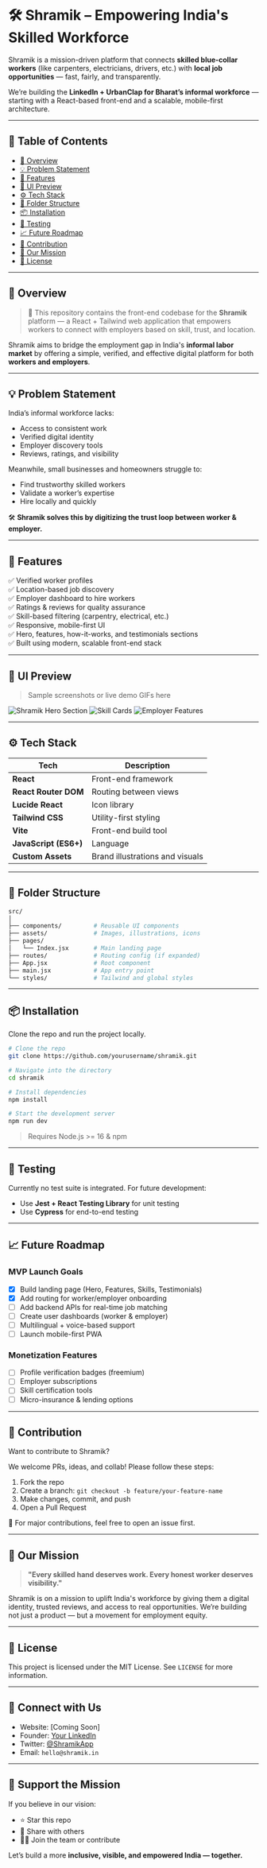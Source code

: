 # 🛠️ Shramik – Empowering India's Skilled Workforce

Shramik is a mission-driven platform that connects **skilled blue-collar workers** (like carpenters, electricians, drivers, etc.) with **local job opportunities** — fast, fairly, and transparently.

We’re building the **LinkedIn + UrbanClap for Bharat’s informal workforce** — starting with a React-based front-end and a scalable, mobile-first architecture.

---

## 📌 Table of Contents

- [🌟 Overview](#-overview)
- [💡 Problem Statement](#-problem-statement)
- [🚀 Features](#-features)
- [📸 UI Preview](#-ui-preview)
- [⚙️ Tech Stack](#️-tech-stack)
- [📁 Folder Structure](#-folder-structure)
- [📦 Installation](#-installation)
- [🧪 Testing](#-testing)
- [📈 Future Roadmap](#-future-roadmap)
- [🧠 Contribution](#-contribution)
- [📣 Our Mission](#-our-mission)
- [📄 License](#-license)

---

## 🌟 Overview

> 🚧 This repository contains the front-end codebase for the **Shramik** platform — a React + Tailwind web application that empowers workers to connect with employers based on skill, trust, and location.

Shramik aims to bridge the employment gap in India's **informal labor market** by offering a simple, verified, and effective digital platform for both **workers and employers**.

---

## 💡 Problem Statement

India’s informal workforce lacks:
- Access to consistent work
- Verified digital identity
- Employer discovery tools
- Reviews, ratings, and visibility

Meanwhile, small businesses and homeowners struggle to:
- Find trustworthy skilled workers
- Validate a worker’s expertise
- Hire locally and quickly

🛠️ **Shramik solves this by digitizing the trust loop between worker & employer.**

---

## 🚀 Features

✅ Verified worker profiles  
✅ Location-based job discovery  
✅ Employer dashboard to hire workers  
✅ Ratings & reviews for quality assurance  
✅ Skill-based filtering (carpentry, electrical, etc.)  
✅ Responsive, mobile-first UI  
✅ Hero, features, how-it-works, and testimonials sections  
✅ Built using modern, scalable front-end stack  

---

## 📸 UI Preview

> Sample screenshots or live demo GIFs here

![Shramik Hero Section](./screenshots/hero.png)
![Skill Cards](./screenshots/skills.png)
![Employer Features](./screenshots/features.png)

---

## ⚙️ Tech Stack

| Tech | Description |
|------|-------------|
| **React** | Front-end framework |
| **React Router DOM** | Routing between views |
| **Lucide React** | Icon library |
| **Tailwind CSS** | Utility-first styling |
| **Vite** | Front-end build tool |
| **JavaScript (ES6+)** | Language |
| **Custom Assets** | Brand illustrations and visuals |

---

## 📁 Folder Structure

```bash
src/
│
├── components/         # Reusable UI components
├── assets/             # Images, illustrations, icons
├── pages/
│   └── Index.jsx       # Main landing page
├── routes/             # Routing config (if expanded)
├── App.jsx             # Root component
├── main.jsx            # App entry point
└── styles/             # Tailwind and global styles
````

---

## 📦 Installation

Clone the repo and run the project locally.

```bash
# Clone the repo
git clone https://github.com/yourusername/shramik.git

# Navigate into the directory
cd shramik

# Install dependencies
npm install

# Start the development server
npm run dev
```

> Requires Node.js >= 16 & npm

---

## 🧪 Testing

Currently no test suite is integrated. For future development:

* Use **Jest + React Testing Library** for unit testing
* Use **Cypress** for end-to-end testing

---

## 📈 Future Roadmap

### MVP Launch Goals

* [x] Build landing page (Hero, Features, Skills, Testimonials)
* [x] Add routing for worker/employer onboarding
* [ ] Add backend APIs for real-time job matching
* [ ] Create user dashboards (worker & employer)
* [ ] Multilingual + voice-based support
* [ ] Launch mobile-first PWA

### Monetization Features

* [ ] Profile verification badges (freemium)
* [ ] Employer subscriptions
* [ ] Skill certification tools
* [ ] Micro-insurance & lending options

---

## 🧠 Contribution

Want to contribute to Shramik?

We welcome PRs, ideas, and collab! Please follow these steps:

1. Fork the repo
2. Create a branch: `git checkout -b feature/your-feature-name`
3. Make changes, commit, and push
4. Open a Pull Request

📝 For major contributions, feel free to open an issue first.

---

## 📣 Our Mission

> **"Every skilled hand deserves work. Every honest worker deserves visibility."**

Shramik is on a mission to uplift India's workforce by giving them a digital identity, trusted reviews, and access to real opportunities. We’re building not just a product — but a movement for employment equity.

---

## 📄 License

This project is licensed under the MIT License. See `LICENSE` for more information.

---

## 🔗 Connect with Us

* Website: \[Coming Soon]
* Founder: [Your LinkedIn](https://linkedin.com/in/your-profile)
* Twitter: [@ShramikApp](https://twitter.com/shramikapp)
* Email: `hello@shramik.in`

---

## 🙌 Support the Mission

If you believe in our vision:

* ⭐ Star this repo
* 📢 Share with others
* 🧑‍💻 Join the team or contribute

Let’s build a more **inclusive, visible, and empowered India — together.**
